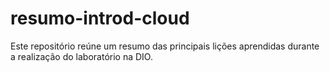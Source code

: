 # resumo-introd-cloud
Este repositório reúne um resumo das principais lições aprendidas durante a realização do laboratório na DIO.
